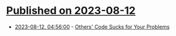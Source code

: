 # [Published on 2023-08-12](index.md)

* [2023-08-12, 04:56:00](https://soylentnews.org/article.pl?sid=23/08/11/1049207&from=rss) - [Others' Code Sucks for Your Problems](https://soylentnews.org/article.pl?sid=23/08/11/1049207&from=rss)
